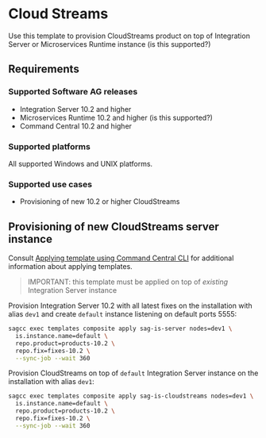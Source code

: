 # Cloud Streams

Use this template to provision CloudStreams product on top of Integration Server
or Microservices Runtime instance (is this supported?)

## Requirements

### Supported Software AG releases

* Integration Server 10.2 and higher
* Microservices Runtime 10.2 and higher (is this supported?)
* Command Central 10.2 and higher

### Supported platforms

All supported Windows and UNIX platforms.

### Supported use cases

* Provisioning of new 10.2 or higher CloudStreams

## Provisioning of new CloudStreams server instance

Consult [Applying template using Command Central CLI](https://github.com/SoftwareAG/sagdevops-templates/wiki/Using-default-templates#applying-template-using-command-central-cli) for additional information about applying templates.

> IMPORTANT: this template must be applied on top of _existing_ Integration Server instance

Provision Integration Server 10.2 with all latest fixes on the installation with alias `dev1`
and create `default` instance listening on default ports 5555:

```bash
sagcc exec templates composite apply sag-is-server nodes=dev1 \
  is.instance.name=default \
  repo.product=products-10.2 \
  repo.fix=fixes-10.2 \
  --sync-job --wait 360
```

Provision CloudStreams on top of `default` Integration Server instance on the installation
with alias `dev1`:

```bash
sagcc exec templates composite apply sag-is-cloudstreams nodes=dev1 \
  is.instance.name=default \
  repo.product=products-10.2 \
  repo.fix=fixes-10.2 \
  --sync-job --wait 360
```
